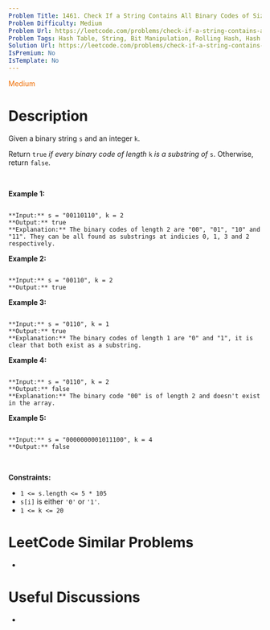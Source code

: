 ```yaml
---
Problem Title: 1461. Check If a String Contains All Binary Codes of Size K
Problem Difficulty: Medium
Problem Url: https://leetcode.com/problems/check-if-a-string-contains-all-binary-codes-of-size-k/
Problem Tags: Hash Table, String, Bit Manipulation, Rolling Hash, Hash Function
Solution Url: https://leetcode.com/problems/check-if-a-string-contains-all-binary-codes-of-size-k/solution/
IsPremium: No
IsTemplate: No
---
```


<span style="color: rgb(239, 108, 0);">Medium</span>

# Description

Given a binary string `s` and an integer `k`.


Return `true` *if every binary code of length* `k` *is a substring of* `s`. Otherwise, return `false`.


 


**Example 1:**



```

**Input:** s = "00110110", k = 2
**Output:** true
**Explanation:** The binary codes of length 2 are "00", "01", "10" and "11". They can be all found as substrings at indicies 0, 1, 3 and 2 respectively.

```

**Example 2:**



```

**Input:** s = "00110", k = 2
**Output:** true

```

**Example 3:**



```

**Input:** s = "0110", k = 1
**Output:** true
**Explanation:** The binary codes of length 1 are "0" and "1", it is clear that both exist as a substring. 

```

**Example 4:**



```

**Input:** s = "0110", k = 2
**Output:** false
**Explanation:** The binary code "00" is of length 2 and doesn't exist in the array.

```

**Example 5:**



```

**Input:** s = "0000000001011100", k = 4
**Output:** false

```

 


**Constraints:**


* `1 <= s.length <= 5 * 105`
* `s[i]` is either `'0'` or `'1'`.
* `1 <= k <= 20`




# LeetCode Similar Problems

- []()

# Useful Discussions

- []()
